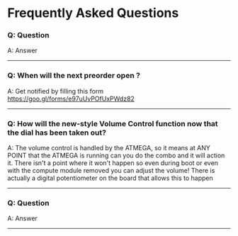 # Frequently Asked Questions

### Q: Question
A: Answer

***
### Q: When will the next preorder open ?
A: Get notified by filling this form https://goo.gl/forms/e97uUvPOfUxPWdz82

***
### Q: How will the new-style Volume Control function now that the dial has been taken out?
A: The volume control is handled by the ATMEGA, so it means at ANY POINT that the ATMEGA is running can you do the combo and it will action it. There isn't a point where it won't happen so even during boot or even with the compute module removed you can adjust the volume! There is actually a digital potentiometer on the board that allows this to happen

***
### Q: Question
A: Answer

***

